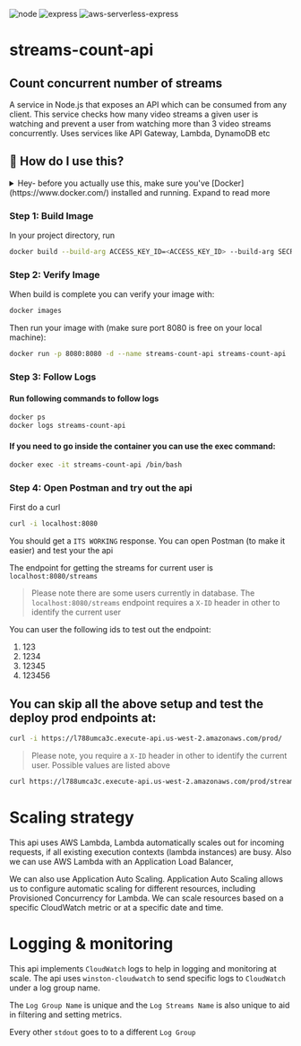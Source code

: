 ![node](https://img.shields.io/badge/node-16-green)
![express](https://img.shields.io/badge/express-4.16.1-red)
![aws-serverless-express](https://img.shields.io/badge/aws--serverless--express-3.4.0-yellowgreen)

# streams-count-api

## Count concurrent number of streams

A service in Node.js that exposes an API which can be consumed from any client. Thisservice checks how many video streams a given user is watching and prevent a user fromwatching more than 3 video streams concurrently. Uses services like API Gateway, Lambda, DynamoDB etc

## 🤔 How do I use this?

<details>
<summary>Hey- before you actually use this, make sure you've [Docker](https://www.docker.com/) installed and running. Expand to read more</summary>
<br>
### 🚨 AWS CREDENTIALS

This project uses AWS credentials that have been provided separately to help you run this project. This have been set to ENV variables with the keys below:

1. ACCESS\_KEY\_ID
2. SECRET\_ACCESS\_KEY
3. DEFAULT\_REGION

Once you have each of these: access key id, secret access key, region, you're all set!

</details>

### Step 1: Build Image

In your project directory, run

```sh
docker build --build-arg ACCESS_KEY_ID=<ACCESS_KEY_ID> --build-arg SECRET_ACCESS_KEY=<SECRET_ACCESS_KEY> --build-arg DEFAULT_REGION=<DEFAULT_REGION> -t streams-count-api . 
```

### Step 2: Verify Image

When build is complete you can verify your image with:

```sh
docker images
```

Then run your image with (make sure port 8080 is free on your local machine):

```sh
docker run -p 8080:8080 -d --name streams-count-api streams-count-api 
```

### Step 3: Follow Logs

#### Run following commands to follow logs
```sh
docker ps
docker logs streams-count-api
```

#### If you need to go inside the container you can use the exec command:

```sh
docker exec -it streams-count-api /bin/bash
```

### Step 4: Open Postman and try out the api
First do a curl 

```sh
curl -i localhost:8080
```

You should get a `ITS WORKING` response. You can open Postman (to make it easier) and test your the api

The endpoint for getting the streams for current user is `localhost:8080/streams`

> Please note there are some users currently in database. The `localhost:8080/streams` endpoint requires a `X-ID` header in other to identify the current user

You can user the following ids to test out the endpoint:

1. 123
2. 1234
3. 12345
4. 123456

## You can skip all the above setup and test the deploy prod endpoints at: 

```sh
curl -i https://l788umca3c.execute-api.us-west-2.amazonaws.com/prod/
```

> Please note, you require a `X-ID` header in other to identify the current user. Possible values are listed above

```sh
curl https://l788umca3c.execute-api.us-west-2.amazonaws.com/prod/streams -H "X-ID: 123"
```

# Scaling strategy
This api uses AWS Lambda, Lambda automatically scales out for incoming requests, if all existing execution contexts (lambda instances) are busy. Also we can use AWS Lambda with an Application Load Balancer,

We can also use Application Auto Scaling. Application Auto Scaling allows us to configure automatic scaling for different resources, including Provisioned Concurrency for Lambda. We can scale resources based on a specific CloudWatch metric or at a specific date and time.

# Logging & monitoring
This api implements `CloudWatch` logs to help in logging and monitoring at scale. The api uses `winston-cloudwatch` to send specific logs to `CloudWatch` under a log group name.

The `Log Group Name` is unique and the `Log Streams Name` is also unique to aid in filtering and setting metrics.

Every other `stdout` goes to to a different `Log Group`




